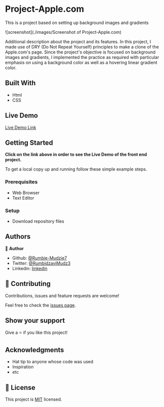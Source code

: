 # Project-Apple.com
This is a project based on setting up background images and gradients

![screenshot](./images/Screenshot of Project-Apple.com)

Additional description about the project and its features.
In this project, I made use of DRY (Do Not Repeat Yourself) principles to make a clone of the Apple.com's page. Since the project's objective is focused on background images and gradients, I implemented the practice as required with particular emphasis on using a background color as well as a hovering linear gradient color.

## Built With

- Html
- CSS

## Live Demo

[Live Demo Link](https://rawcdn.githack.com/Rumbie-Mudzie7/Project-Apple.com/71839bfbef958e129e7b42d690baa5d7fc6ff748/index.html)

## Getting Started

**Click on the link above in order to see the Live Demo of the front end project.**

To get a local copy up and running follow these simple example steps.

### Prerequisites

- Web Browser
- Text Editor

### Setup

- Download repository files

## Authors


👤 **Author**

- Github: [@Rumbie-Mudzie7](https://github.com/Rumbie-Mudzie7)
- Twitter: [@RumbidzayiMudz3](https://twitter.com/RumbidzayiMudz3)
- Linkedin: [linkedin](https://www.linkedin.com/in/rumbidzayi-mudziviri-792b4b85/)

## 🤝 Contributing

Contributions, issues and feature requests are welcome!

Feel free to check the [issues page](issues/).

## Show your support

Give a ⭐️ if you like this project!

## Acknowledgments

- Hat tip to anyone whose code was used
- Inspiration
- etc

## 📝 License

This project is [MIT](lic.url) licensed.